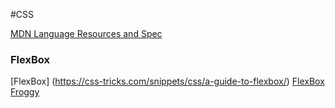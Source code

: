 #CSS

[MDN Language Resources and Spec](https://developer.mozilla.org/en-US/docs/Web/CSS)


### FlexBox
[FlexBox] (https://css-tricks.com/snippets/css/a-guide-to-flexbox/)
[FlexBox Froggy](http://flexboxfroggy.com/)
